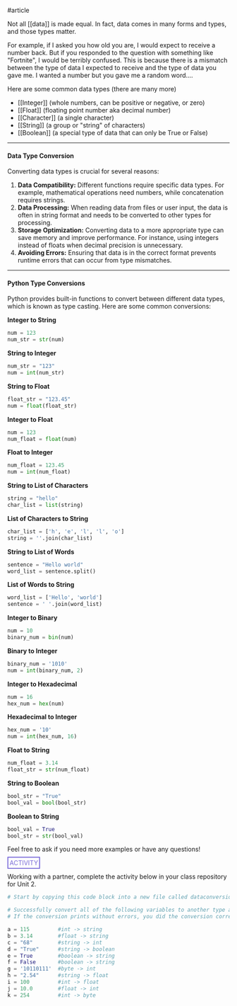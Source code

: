 #article

Not all [[data]] is made equal. In fact, data comes in many forms and types, and those types matter.

For example, if I asked you how old you are, I would expect to receive a number back. But if you responded to the question with something like "Fortnite", I would be terribly confused. This is because there is a mismatch between the type of data I expected to receive and the type of data you gave me. I wanted a number but you gave me a random word....

Here are some common data types (there are many more)
* [[Integer]] (whole numbers, can be positive or negative, or zero)
* [[Float]] (floating point number aka decimal number)
* [[Character]] (a single character)
* [[String]] (a group or "string" of characters)
* [[Boolean]] (a special type of data that can only be True or False)

---
#### Data Type Conversion

Converting data types is crucial for several reasons:

1. **Data Compatibility:** Different functions require specific data types. For example, mathematical operations need numbers, while concatenation requires strings.
2. **Data Processing:** When reading data from files or user input, the data is often in string format and needs to be converted to other types for processing.
3. **Storage Optimization:** Converting data to a more appropriate type can save memory and improve performance. For instance, using integers instead of floats when decimal precision is unnecessary.
4. **Avoiding Errors:** Ensuring that data is in the correct format prevents runtime errors that can occur from type mismatches.

---
#### Python Type Conversions

Python provides built-in functions to convert between different data types, which is known as type casting. Here are some common conversions:

**Integer to String**
 ```python
num = 123
num_str = str(num)
```

**String to Integer**
```python
num_str = "123"
num = int(num_str)
```

**String to Float**
```python
float_str = "123.45"
num = float(float_str)
```

**Integer to Float**
```python
num = 123
num_float = float(num)
```
    
**Float to Integer**
```python
num_float = 123.45
num = int(num_float)
```

**String to List of Characters**
```python
string = "hello"
char_list = list(string)
```

**List of Characters to String**
```python
char_list = ['h', 'e', 'l', 'l', 'o']
string = ''.join(char_list)
```

**String to List of Words**
```python
sentence = "Hello world"
word_list = sentence.split()
```

**List of Words to String**
```python
word_list = ['Hello', 'world']
sentence = ' '.join(word_list)
```

**Integer to Binary**
```python
num = 10
binary_num = bin(num)
```

**Binary to Integer**
```python
binary_num = '1010'
num = int(binary_num, 2)
```

**Integer to Hexadecimal**
```python
num = 16
hex_num = hex(num)
```

**Hexadecimal to Integer**
```python
hex_num = '10'
num = int(hex_num, 16)
```

**Float to String**
```python
num_float = 3.14
float_str = str(num_float)
```

**String to Boolean**
```python
bool_str = "True"
bool_val = bool(bool_str)
```

**Boolean to String**
```python
bool_val = True
bool_str = str(bool_val)
```

Feel free to ask if you need more examples or have any questions!

<span style="color: #7b6cd9; border: 2px solid #7b6cd9; padding: 3px">ACTIVITY</span>

Working with a partner, complete the activity below in your class repository for Unit 2. 

```python
# Start by copying this code block into a new file called dataconversion.py in your unit 2 folder. This is an ungraded activity.

# Successfully convert all of the following variables to another type and print the result
# If the conversion prints without errors, you did the conversion correctly

a = 115         #int -> string
b = 3.14        #float -> string
c = "68"        #string -> int
d = "True"      #string -> boolean
e = True        #boolean -> string
f = False       #boolean -> string
g = '10110111'  #byte -> int
h = "2.54"      #string -> float
i = 100         #int -> float
j = 10.0        #float -> int
k = 254         #int -> byte
```
